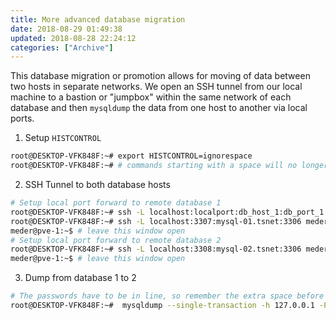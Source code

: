 ```yaml
---
title: More advanced database migration
date: 2018-08-29 01:49:38
updated: 2018-08-28 22:24:12
categories: ["Archive"]
---
```


This database migration or promotion allows for moving of data between two hosts in separate networks. We open an SSH tunnel from our local machine to a bastion or "jumpbox" within the same network of each database and then `mysqldump` the data from one host to another via local ports.


1. Setup `HISTCONTROL`

```bash
root@DESKTOP-VFK848F:~# export HISTCONTROL=ignorespace
root@DESKTOP-VFK848F:~# # commands starting with a space will no longer show up in history
```

2. SSH Tunnel to both database hosts

```bash
# Setup local port forward to remote database 1
root@DESKTOP-VFK848F:~# ssh -L localhost:localport:db_host_1:db_port_1 user@jumpbox
root@DESKTOP-VFK848F:~# ssh -L localhost:3307:mysql-01.tsnet:3306 meder@pve-1.tsnet
meder@pve-1:~$ # leave this window open
# Setup local port forward to remote database 2
root@DESKTOP-VFK848F:~# ssh -L localhost:3308:mysql-02.tsnet:3306 meder@pve-1.tsnet
meder@pve-1:~$ # leave this window open
```

3. Dump from database 1 to 2

```bash
# The passwords have to be in line, so remember the extra space before the command to exclude it from history
root@DESKTOP-VFK848F:~#  mysqldump --single-transaction -h 127.0.0.1 -P 3307 -u root -p'db1password' databasename | mysql -h 127.0.0.1 -P 3308 -u root -p'db2password' databasename
```
